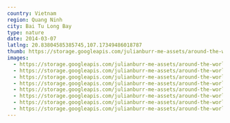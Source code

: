 ```yaml
---
country: Vietnam
region: Quang Ninh
city: Bai Tu Long Bay
type: nature
date: 2014-03-07
latlng: 20.83804585385745,107.17349486018787
thumb: https://storage.googleapis.com/julianburr-me-assets/around-the-world/vietnam/bai-tu-long-bay/IMG_3255--thumb.JPG
images:
  - https://storage.googleapis.com/julianburr-me-assets/around-the-world/vietnam/bai-tu-long-bay/IMG_3243.JPG
  - https://storage.googleapis.com/julianburr-me-assets/around-the-world/vietnam/bai-tu-long-bay/IMG_3252.JPG
  - https://storage.googleapis.com/julianburr-me-assets/around-the-world/vietnam/bai-tu-long-bay/IMG_3239.JPG
  - https://storage.googleapis.com/julianburr-me-assets/around-the-world/vietnam/bai-tu-long-bay/IMG_3255.JPG
  - https://storage.googleapis.com/julianburr-me-assets/around-the-world/vietnam/bai-tu-long-bay/IMG_3261.JPG
  - https://storage.googleapis.com/julianburr-me-assets/around-the-world/vietnam/bai-tu-long-bay/IMG_3251.JPG
  - https://storage.googleapis.com/julianburr-me-assets/around-the-world/vietnam/bai-tu-long-bay/IMG_3233.JPG
  - https://storage.googleapis.com/julianburr-me-assets/around-the-world/vietnam/bai-tu-long-bay/IMG_3231.JPG
---
```

